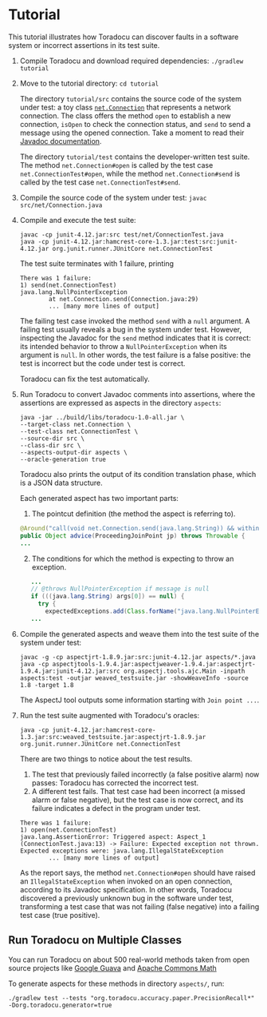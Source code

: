 # Tutorial

This tutorial illustrates how Toradocu can discover
faults in a software system or incorrect assertions in its test suite.

1. Compile Toradocu and download required dependencies: `./gradlew tutorial`

2. Move to the tutorial directory: `cd tutorial`

   The directory `tutorial/src` contains the source code of the system
   under test:  a toy class [`net.Connection`](https://github.com/albertogoffi/toradocu/blob/master/tutorial/src/net/Connection.java) that represents a network
   connection.  The class offers the method `open` to establish a new
   connection, `isOpen` to check the connection status, and `send` to send
   a message using the opened connection.  Take a moment to read their
   [Javadoc documentation](https://github.com/albertogoffi/toradocu/blob/master/tutorial/src/net/Connection.java).

   The directory `tutorial/test` contains the developer-written test
   suite.
   The method `net.Connection#open` is called by the test case `net.ConnectionTest#open`, while
   the method `net.Connection#send` is called by the test case `net.ConnectionTest#send`.

3. Compile the source code of the system under test: `javac src/net/Connection.java`

4. Compile and execute the test suite:
   ```
   javac -cp junit-4.12.jar:src test/net/ConnectionTest.java
   java -cp junit-4.12.jar:hamcrest-core-1.3.jar:test:src:junit-4.12.jar org.junit.runner.JUnitCore net.ConnectionTest
   ```
   The test suite terminates with 1 failure, printing
   ```
   There was 1 failure:
   1) send(net.ConnectionTest)
   java.lang.NullPointerException
           at net.Connection.send(Connection.java:29)
           ... [many more lines of output]
   ```
   The failing test case invoked the method `send` with a `null` argument.
   A failing test usually reveals a bug in the system under test.
   However,
   inspecting the Javadoc for the `send` method indicates that it is correct:
   its intended behavior to throw a
   `NullPointerException` when its argument is `null`.
   In other words, the test failure is a
   false positive: the test is incorrect but the code under test is correct.

   Toradocu can fix the test automatically.

5. Run Toradocu to convert Javadoc comments into assertions, where the
   assertions are expressed as aspects in the directory `aspects`:
   ```
   java -jar ../build/libs/toradocu-1.0-all.jar \
   --target-class net.Connection \
   --test-class net.ConnectionTest \
   --source-dir src \
   --class-dir src \
   --aspects-output-dir aspects \
   --oracle-generation true
   ```
   Toradocu also prints the output of its condition translation phase, which is a JSON data
   structure.

   Each generated aspect has two important parts:
   1. The pointcut definition (the method the aspect is referring to).
   ```java
   @Around("call(void net.Connection.send(java.lang.String)) && within(net.ConnectionTest)")
   public Object advice(ProceedingJoinPoint jp) throws Throwable {
   ...
   ```
   2. The conditions for which the method is expecting to throw an exception.
   ```java
      ...
      // @throws NullPointerException if message is null
      if (((java.lang.String) args[0]) == null) {
        try {
          expectedExceptions.add(Class.forName("java.lang.NullPointerException"));
      ...
   ```

6. Compile the generated aspects and weave them into the test suite of the system under test:
   ```
   javac -g -cp aspectjrt-1.8.9.jar:src:junit-4.12.jar aspects/*.java
   java -cp aspectjtools-1.9.4.jar:aspectjweaver-1.9.4.jar:aspectjrt-1.9.4.jar:junit-4.12.jar:src org.aspectj.tools.ajc.Main -inpath aspects:test -outjar weaved_testsuite.jar -showWeaveInfo -source 1.8 -target 1.8
   ```
   The AspectJ tool outputs some information starting with `Join point ...`.

7. Run the test suite augmented with Toradocu's oracles:
   ```
   java -cp junit-4.12.jar:hamcrest-core-1.3.jar:src:weaved_testsuite.jar:aspectjrt-1.8.9.jar org.junit.runner.JUnitCore net.ConnectionTest
   ```
   There are two things to notice about the test results.
    1. The test that previously failed incorrectly (a false positive alarm)
       now passes:  Toradocu has corrected the incorrect test.
    2. A different test fails.  That test case had been incorrect (a missed
       alarm or false negative), but the test case is now correct,
       and its failure indicates a defect in the program under test.

   ```
   There was 1 failure:
   1) open(net.ConnectionTest)
   java.lang.AssertionError: Triggered aspect: Aspect_1 (ConnectionTest.java:13) -> Failure: Expected exception not thrown. Expected exceptions were: java.lang.IllegalStateException
           ... [many more lines of output]
   ```
   As the report says, the method `net.Connection#open` should have raised
   an `IllegalStateException` when invoked on an open connection, according
   to its Javadoc specification.
   In other words, Toradocu discovered a previously unknown bug in the software
   under test, transforming a test case that was not failing (false negative) into a failing
   test case (true positive).

## Run Toradocu on Multiple Classes

You can run Toradocu on about 500 real-world methods taken from
open source projects like
[Google Guava](https://github.com/google/guava) and
[Apache Commons Math](https://commons.apache.org/proper/commons-math/)

To generate aspects for these methods in directory `aspects/`, run:
```
./gradlew test --tests "org.toradocu.accuracy.paper.PrecisionRecall*" -Dorg.toradocu.generator=true
```
